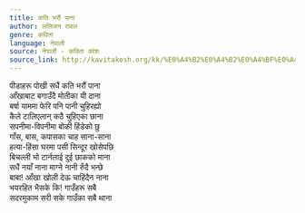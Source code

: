 ```yaml
---
title: कति भरौं पाना
author: ललिजन रावल
genre: कविता
language: नेपाली
source: नेपाली - कविता कोश
source_link: http://kavitakosh.org/kk/%E0%A4%B2%E0%A4%B2%E0%A4%BF%E0%A4%9C%E0%A4%A8_%E0%A4%B0%E0%A4%BE%E0%A4%B5%E0%A4%B2
---
```


पीडाहरू पोखी सधैं कति भरौं पाना  
आँखाबाट बगाउँदै मोतीका यी दाना  
बर्षा याममा फेरि पनि पानी चुहिरह्यो  
कैले टालिएलान् कठै चुहिएका छाना  
सपनीमा-विपनीमा बोकी हिंडेको छु  
गाँस, बास, कपासका चाह साना‍-साना  
हत्या-हिंसा घरमा पसी सिन्दूर खोसेपछि  
बिचल्ली भो टार्नलाई दुई छाकको माना  
सधैं नयाँ नाना माग्ने नानी रुँदै भन्छे  
बाबा! आँखा खोली देऊ चाहिंदैन नाना  
भयरहित भैसके कि! गाउँहरू सबै  
सदरमुकाम सरी सके गाउँका सबै थाना
